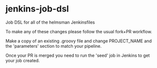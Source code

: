 # jenkins-job-dsl
Job DSL for all of the helmsman Jenkinsfiles

To make any of these changes please follow the usual fork+PR workflow.

Make a copy of an existing .groovy file and change PROJECT_NAME and the
'parameters' section to match your pipeline.

Once your PR is merged you need to run the 'seed' job in Jenkins to get your
job created.

